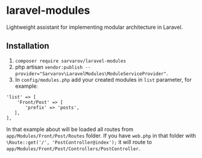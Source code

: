 # laravel-modules
Lightweight assistant for implementing modular architecture in Laravel.

## Installation
1. `composer require sarvarov/laravel-modules`
2. php artisan `vendor:publish --provider="Sarvarov\LaravelModules\ModuleServiceProvider"`.
3. In `config/modules.php` add your created modules in `list` parameter, for example:
```
'list' => [
    'Front/Post' => [
       'prefix' => 'posts',
   ],
],
```
In that example about will be loaded all routes from `app/Modules/Front/Post/Routes` folder.
If you have `web.php` in that folder with `\Route::get('/', 'PostController@index');` it will route to `app/Modules/Front/Post/Controllers/PostController`.
